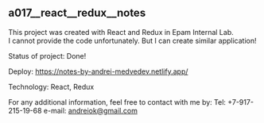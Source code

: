 ## a017__react__redux__notes

This project was created with React and Redux in Epam Internal Lab.  
I cannot provide the code unfortunately. But I can create similar application!

Status of project: Done!

Deploy: https://notes-by-andrei-medvedev.netlify.app/

Technology: React, Redux

For any additional information, feel free to contact with me by:
Tel: +7-917-215-19-68
e-mail: andreiok@gmail.com
